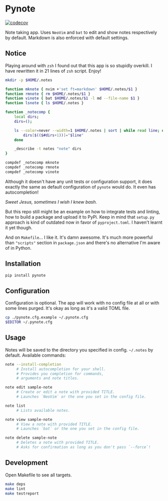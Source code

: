 # Pynote

[![codecov](https://codecov.io/gh/Euromance/pynote/branch/master/graph/badge.svg?token=aRfAPtBzsP)](https://codecov.io/gh/Euromance/pynote)

Note taking app.
Uses `NeoVim` and `bat` to edit and show notes respectively by default.
Markdown is also enforced with default settings.

## Notice

Playing around with `zsh` I found out that this app is so stupidly
overkill. I have rewritten it in 21 lines of `zsh` script. Enjoy!

```sh
mkdir -p $HOME/.notes

function mknote { nvim +'set ft=markdown' $HOME/.notes/$1 }
function rmnote { rm $HOME/.notes/$1 }
function vinote { bat $HOME/.notes/$1 -l md --file-name $1 }
function lsnote { ls $HOME/.notes }

function _notecomp {
	local dirs;
	dirs=();

	ls --color=never --width=1 $HOME/.notes | sort | while read line; do
		dirs[$(($#dirs+1))]="$line"
	done

	_describe -t notes "note" dirs
}

compdef _notecomp mknote
compdef _notecomp rmnote
compdef _notecomp vinote
```

Although it doesn't have any unit tests or configuration support,
it does exactly the same as default configuration of `pynote` would do.
It even has autocompletion!

_Sweet Jesus, sometimes I wish I knew bash._

But this repo still might be an example on how to integrate tests and linting,
how to build a package and upload it to PyPi. Keep in mind that `setup.py` approach is
kind of outdated now in favor of `pyproject.toml`. I haven't learnt it yet though.

And on `Makefile`... I like it. It's damn awesome. It's much more powerful than
`"scripts"` section in `package.json` and there's no alternative I'm aware of in Python.

## Installation

```sh
pip install pynote
```

## Configuration

Configuration is optional. The app will work with no config file at all
or with some lines purged. It's okay as long as it's a valid TOML file.

```sh
cp ./pynote.cfg.example ~/.pynote.cfg
$EDITOR ~/.pynote.cfg
```

## Usage

Notes will be saved to the directory you specified in config.
`~/.notes` by default. Available commands:

```sh
note --install-completion
     # Install autocompletion for your shell.
     # Provides you completion for commands,
     # arguments and note titles.

note edit sample-note
     # Create or edit a note with provided TITLE.
     # Launches `NeoVim` or the one you set in the config file.

note list
     # Lists available notes.

note view sample-note
     # View a note with provided TITLE.
     # Launches `bat` or the one you set in the config file.

note delete sample-note
     # Deletes a note with provided TITLE.
     # Asks for confirmation as long as you don't pass `--force`!
```

## Development

Open Makefile to see all targets.

```sh
make deps
make lint
make testreport
```

